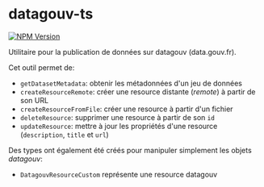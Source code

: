 # datagouv-ts

[![NPM Version](https://badge.fury.io/js/datagouv-ts.svg?style=flat)](https://npmjs.org/package/datagouv-ts)

Utilitaire pour la publication de données sur datagouv (data.gouv.fr).

Cet outil permet de:
- `getDatasetMetadata`: obtenir les métadonnées d'un jeu de données
- `createResourceRemote`: créer une resource distante (*remote*) à partir de son URL
- `createResourceFromFile`: créer une resource à partir d'un fichier
- `deleteResource`: supprimer une resource à partir de son `id`
- `updateResource`: mettre à jour les propriétés d'une resource (`description`, `title` et `url`)

Des types ont également été créés pour manipuler simplement les objets *datagouv*:
- `DatagouvResourceCustom` représente une resource datagouv
